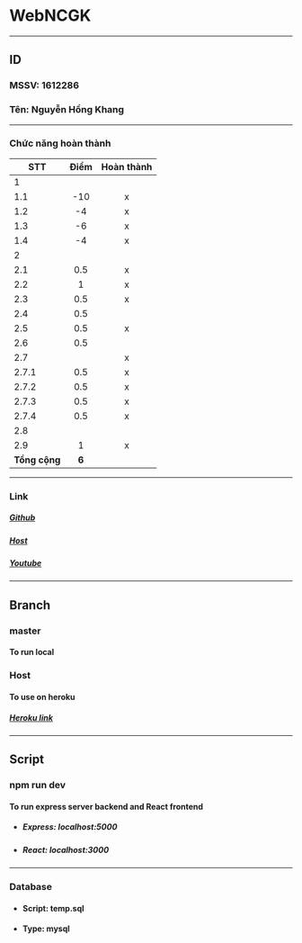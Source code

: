 # WebNCGK

---

## ID

### MSSV: 1612286

### Tên: Nguyễn Hồng Khang

---

### Chức năng hoàn thành

| STT           | Điểm  | Hoàn thành |
| ------------- | :---: | :--------: |
| 1             |       |
| 1.1           |  -10  |     x      |
| 1.2           |  -4   |     x      |
| 1.3           |  -6   |     x      |
| 1.4           |  -4   |     x      |
| 2             |       |
| 2.1           |  0.5  |     x      |
| 2.2           |   1   |     x      |
| 2.3           |  0.5  |     x      |
| 2.4           |  0.5  |
| 2.5           |  0.5  |     x      |
| 2.6           |  0.5  |            |
| 2.7           |       |     x      |
| 2.7.1         |  0.5  |     x      |
| 2.7.2         |  0.5  |     x      |
| 2.7.3         |  0.5  |     x      |
| 2.7.4         |  0.5  |     x      |
| 2.8           |       |            |
| 2.9           |   1   |     x      |
| **Tổng cộng** | **6** |            |

---

### Link

##### [Github](https://github.com/UnknowEntity/WebNCGK)

##### [Host](https://dagk-1612286.herokuapp.com)

##### [Youtube](https://youtu.be/mbPMNbZ0k-c)

---

## Branch

### master

#### To run local

### Host

#### To use on heroku

##### [Heroku link](https://dagk-1612286.herokuapp.com)

---

## Script

### npm run dev

#### To run express server backend and React frontend

- ##### Express: localhost:5000
- ##### React: localhost:3000

---

### Database

- #### Script: temp.sql
- #### Type: mysql

